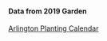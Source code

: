 #### Data from 2019 Garden

[Arlington Planting Calendar](https://afac.org/wp-content/uploads/2013/04/Arlington-Alexandria-Planting-Calendar-1.pdf_)
